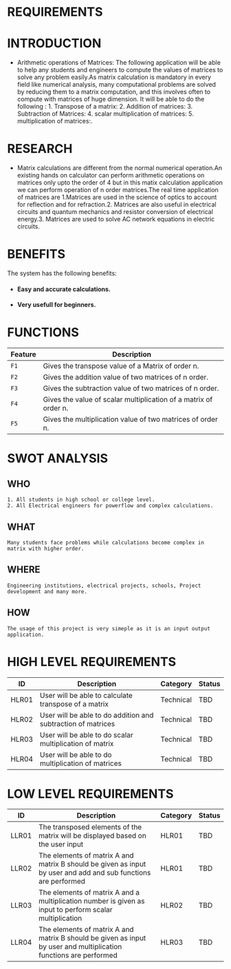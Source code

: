 # REQUIREMENTS
# INTRODUCTION
- Arithmetic operations of Matrices: The following application will be able to help any students and engineers to compute the values of matrices to solve any problem easily.As matrix calculation is mandatory in every field like numerical analysis, many computational problems are solved by reducing them to a matrix computation, and this involves often to compute with matrices of huge dimension. It will be able to do the following : 1. Transpose of a matrix: 2. Addition of matrices: 3. Subtraction of Matrices: 4. scalar multiplication of matrices: 5. multiplication of matrices:.
# RESEARCH
- Matrix calculations are different from the normal numerical operation.An existing hands on calculator can perform arithmetic operations on matrices only upto the order of 4 but in this matix calculation application we can perform operation of n order matrices.The real time application of matrices are 1.Matrices are used in the science of optics to account for reflection and for refraction.2. Matrices are also useful in electrical circuits and quantum mechanics and resistor conversion of electrical energy.3. Matrices are used to solve AC network equations in electric circuits.
# BENEFITS
The system has the following benefits:
- #### Easy and accurate calculations. 
- #### Very usefull for beginners.
# FUNCTIONS

|Feature | Description
|--------| -----------------------------------------
|`F1`    | Gives the transpose value of a Matrix of order n.
|`F2`    | Gives the addition value of two matrices of n order.
|`F3`    | Gives the subtraction value of two matrices of n order.
|`F4`    | Gives the value of scalar multiplication of a matrix of order n.
|`F5`    | Gives the multiplication value of two matrices of order n.

# SWOT ANALYSIS
##  WHO
    1. All students in high school or college level.
    2. All Electrical engineers for powerflow and complex calculations.
##  WHAT
    Many students face problems while calculations become complex in matrix with higher order. 
##  WHERE
    Engineering institutions, electrical projects, schools, Project development and many more.
##  HOW
    The usage of this project is very simeple as it is an input output application.
# HIGH LEVEL REQUIREMENTS
| ID | Description | Category | Status | 
| ----- | ----- | ------- | ---------|
| HLR01 | User will be able to calculate transpose of a matrix | Technical | TBD |
| HLR02 | User will be able to do addition and subtraction of matrices | Technical | TBD |
| HLR03 | User will be able to do scalar multiplication of matrix | Technical | TBD |
| HLR04 | User will be able to do multiplication of matrices | Technical | TBD |
# LOW LEVEL REQUIREMENTS
| ID | Description | Category | Status | 
| ----- | ----- | ------- | ---------|
| LLR01 | The transposed elements of the matrix will be displayed based on the user input | HLR01 | TBD |
| LLR02 | The elements of matrix A and matrix B should be given as input by user and add and sub functions are performed  | HLR01 | TBD |
| LLR03 | The elements of matrix A and a multiplication number is given as input to perform scalar multiplication | HLR02 | TBD |
| LLR04 | The elements of matrix A and matrix B should be given as input by user and multiplication functions are performed | HLR03 | TBD |
